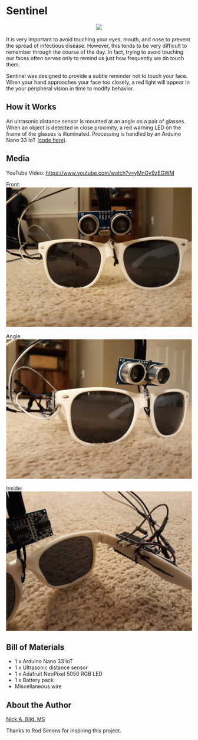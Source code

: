 # Sentinel

<p align="center">
<img src="https://raw.githubusercontent.com/nickbild/sentinel/master/media/teaser.gif">
</p>

It is very important to avoid touching your eyes, mouth, and nose to prevent the spread of infectious disease.  However, this tends to be very difficult to remember through the course of the day.  In fact, trying to avoid touching our faces often serves only to remind us just how frequently we do touch them.

Sentinel was designed to provide a subtle reminder not to touch your face.  When your hand approaches your face too closely, a red light will appear in the your peripheral vision in time to modify behavior.

## How it Works

An ultrasonic distance sensor is mounted at an angle on a pair of glasses.  When an object is detected in close proximity, a red warning LED on the frame of the glasses is illuminated.  Processing is handled by an Arduino Nano 33 IoT ([code here](https://github.com/nickbild/sentinel/blob/master/sentinel/sentinel.ino)).

## Media

YouTube Video:
https://www.youtube.com/watch?v=yMnGv9zEGWM

Front:
![front](https://raw.githubusercontent.com/nickbild/sentinel/master/media/20200306_204227_sm.jpg)

Angle:
![angle](https://raw.githubusercontent.com/nickbild/sentinel/master/media/20200306_204300_sm.jpg)

Inside:
![inside](https://raw.githubusercontent.com/nickbild/sentinel/master/media/20200306_204326_sm.jpg)

## Bill of Materials

- 1 x Arduino Nano 33 IoT
- 1 x Ultrasonic distance sensor
- 1 x Adafruit NeoPixel 5050 RGB LED
- 1 x Battery pack
- Miscellaneous wire

## About the Author

[Nick A. Bild, MS](https://nickbild79.firebaseapp.com/#!/)

Thanks to Rod Simons for inspiring this project.
